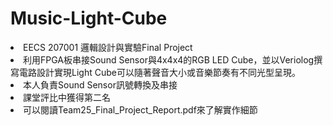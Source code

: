 # Music-Light-Cube

<li>EECS 207001 邏輯設計與實驗Final Project
<li>利用FPGA板串接Sound Sensor與4x4x4的RGB LED Cube，並以Veriolog撰寫電路設計實現Light Cube可以隨著聲音大小或音樂節奏有不同光型呈現。<br>
<li>本人負責Sound Sensor訊號轉換及串接
<li>課堂評比中獲得第二名
<li>可以閱讀Team25_Final_Project_Report.pdf來了解實作細節
